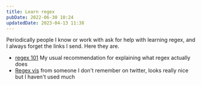 ```yaml
---
title: Learn regex
pubDate: 2022-06-30 10:24
updatedDate: 2023-04-13 11:38
---
```


Periodically people I know or work with ask for help with learning regex, and I always forget the links I send. Here they are.

- [regex 101](https://regex101.com/) My usual recommendation for explaining what regex actually does
- [Regex vis](https://regex-vis.com/samples) from someone I don't remember on twitter, looks really nice but I haven't used much
